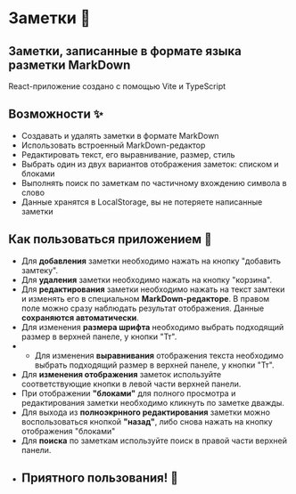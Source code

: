 # Заметки 📒
## Заметки, записанные в формате языка разметки MarkDown
React-приложение создано с помощью Vite и TypeScript
## Возможности ✨
- Создавать и удалять заметки в формате MarkDown
- Использовать встроенный MarkDown-редактор
- Редактировать текст, его выравнивание, размер, стиль
- Выбрать один из двух вариантов отображения заметок: списком и блоками
- Выполнять поиск по заметкам по частичному вхождению символа в слово
- Данные хранятся в LocalStorage, вы не потеряете написанные заметки
## Как пользоваться приложением 🔧
- Для __добавления__ заметки необходимо нажать на кнопку "добавить замтеку".
- Для __удаления__ заметки необходимо нажать на кнопку "корзина".
- Для __редактирования__ заметки необходимо нажать на текст замтеки и изменять его в специальном __MarkDown-редакторе__. В правом поле можно сразу наблюдать результат отображения. Данные __сохраняются автоматически__.
- Для изменения __размера шрифта__ необходимо выбрать подходящий размер в верхней панеле, у кнопки "Тт".
- - Для изменения __выравнивания__ отображения текста необходимо выбрать подходящий размер в верхней панеле, у кнопки "Тт".
- Для __изменения отображения__ заметок используйте соответствующие кнопки в левой части верхней панели.
- При отображении __"блоками"__ для полного просмотра и редактирования заметки необходимо кликнуть по заметке дважды.
- Для выхода из __полноэкрнного редактирования__ заметки можно воспользоваться кнопкой __"назад"__, либо снова нажать на кнопку отображения "блоками"
- Для __поиска__ по заметкам используйте поиск в правой части верхней панели.
- ## Приятного пользования! 📑